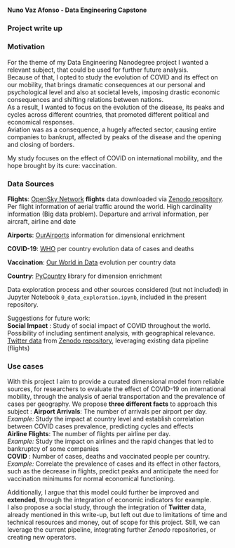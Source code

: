 
#### Nuno Vaz Afonso - Data Engineering Capstone   
### Project write up  

### Motivation  
For the theme of my Data Engineering Nanodegree project I wanted a relevant subject, that could be used for further future analysis.  
Because of that, I opted to study the evolution of COVID and its effect on our mobility, that brings dramatic consequences at our personal and psychological level and also at societal levels, imposing drastic economic consequences and shifting relations between nations.  
As a result, I wanted to focus on the evolution of the disease, its peaks and cycles across different countries, that promoted different political and economical responses.  
Aviation was as a consequence, a hugely affected sector, causing entire companies to bankrupt, affected by peaks of the disease and the opening and closing of borders.

My study focuses on the effect of COVID on international mobility, and the hope brought by its cure: vaccination.  

### Data Sources
 __Flights__: [OpenSky Network](https://opensky-network.org) __flights__ data downloaded via [Zenodo repository](https://zenodo.org/record/4485741#.YFeVf_7LcYs).  
Per flight information of aerial traffic around the world. High cardinality information (Big data problem). Departure and arrival information, per aircraft, airline and date   

__Airports__:  [OurAirports](https://ourairports.com/data/) information for dimensional enrichment  

__COVID-19__: [WHO](https://covid19.who.int/)  per country evolution data of cases and deaths  

__Vaccination__: [Our World in Data](https://ourworldindata.org/covid-vaccinations) evolution per country data

__Country__: [PyCountry](]https://pypi.org/project/pycountry/) library for dimension enrichment

Data exploration process and other sources considered (but not included) in Jupyter Notebook `0_data_exploration.ipynb`, included in the present repository.  

Suggestions for future work:  
__Social Impact__ : Study of social impact of COVID throughout the world. Possibility of including sentiment analysis, with geographical relevance.   
[Twitter data](http://twitterdata.covid19dataresources.org) from  [Zenodo repository](https://zenodo.org/record/4568860#.YFeV0P7LcYs), leveraging existing data pipeline (flights)  

### Use cases 
With this project I aim to provide a curated dimensional model from reliable sources, for researchers to evaluate the effect of COVID-19 on international mobility, through the analysis of aerial transportation and the prevalence of cases per geography. We propose __three different facts__ to approach this subject : 
__Airport Arrivals__:  The number of arrivals per airport per day.  
_Example:_ Study the impact at country level and establish correlation between COVID cases prevalence, predicting cycles and effects  
__Airline Flights__:  The number of flights per airline per day.  
_Example:_ Study the impact on airlines and the rapid changes that led to bankruptcy of some companies     
__COVID__ : Number of cases, deaths and vaccinated people per country.
_Example:_ Correlate the prevalence of cases and its effect in other factors, such as the decrease in flights, predict peaks and anticipate the need for vaccination minimums for normal economical functioning.   

Additionally, I argue that this model could further be improved and __extended__, through the integration of economic indicators for example.  
I also propose a social study, through the integration of __Twitter__ data, already mentioned in this write-up, but left out due to limitations of time and technical resources and money, out of scope for this project. Still, we can leverage the current pipeline, integrating further _Zenodo_ repositories, or creating new operators.  



